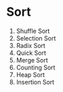 
# Sort

1. Shuffle Sort
2. Selection Sort
3. Radix Sort
4. Quick Sort
5. Merge Sort
6. Counting Sort
7. Heap Sort
8. Insertion Sort
